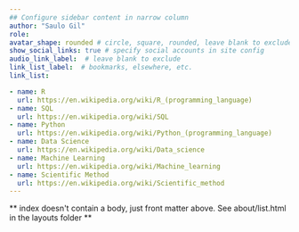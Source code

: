 ```yaml
---
## Configure sidebar content in narrow column
author: "Saulo Gil"
role: 
avatar_shape: rounded # circle, square, rounded, leave blank to exclude
show_social_links: true # specify social accounts in site config
audio_link_label:  # leave blank to exclude
link_list_label:  # bookmarks, elsewhere, etc.
link_list:

- name: R
  url: https://en.wikipedia.org/wiki/R_(programming_language)
- name: SQL
  url: https://en.wikipedia.org/wiki/SQL
- name: Python
  url: https://en.wikipedia.org/wiki/Python_(programming_language)
- name: Data Science
  url: https://en.wikipedia.org/wiki/Data_science
- name: Machine Learning
  url: https://en.wikipedia.org/wiki/Machine_learning
- name: Scientific Method
  url: https://en.wikipedia.org/wiki/Scientific_method
---
```


** index doesn't contain a body, just front matter above.
See about/list.html in the layouts folder **
